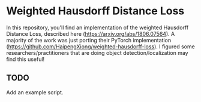 # Weighted Hausdorff Distance Loss #
In this repository, you'll find an implementation of the weighted Hausdorff Distance Loss, described here (https://arxiv.org/abs/1806.07564). A majority of the work was just porting their PyTorch implementation (https://github.com/HaipengXiong/weighted-hausdorff-loss). I figured some researchers/practitioners that are doing object detection/localization may find this useful!

## TODO ## 
Add an example script.
